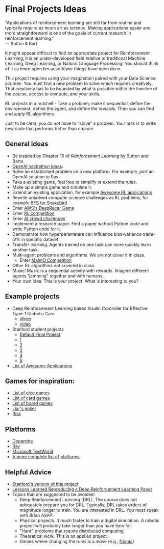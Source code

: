Final Projects Ideas
======

"Applications of reinforcement learning are still far from routine and typically require as much art as science. Making applications easier and more straightforward is one of the goals of current research in reinforcement learning."  
— Sutton & Bart

It might appear difficult to find an appropriate project for Reinforcement Learning, it is an under-developed field relative to traditional Machine Learning, Deep Learning, or Natural Language Processing. You should think of it as more open because fewer things have been done. 

This project requires using your imagination paired with your Data Science acumen. You must find a new problem to solve which requires creatively. That creatively has to be bounded by what is possible within the timeline of the course, access to compute, and your skills.

RL projects in a nutshell - Take a problem, make it sequential, define the environment, define the agent, and define the rewards. Then you can find and apply RL algorithms.

Just to be clear, you do not have to "solve" a problem. Your task is to write new code that performs better than chance.

General ideas
------

- Be inspired by Chapter 16 of _Reinforcement Learning_ by Sutton and Barto.
- [OpenAI hackathon ideas](https://docs.google.com/document/d/1pmqV-dAFSRDVYct9m6smP702f9cUIsPYTyamPLUcQZs/edit#).
- Solve an established problem on a new platform. For example, port an OpenAI solution to Ray.
- Take a existing game, feel free to simplify or extend the rules.
- Make up a simple game and simulate it.  
- Extend an existing application, for example [Awesome RL applications](https://github.com/aikorea/awesome-rl#applications)
- Rewrite unsolved computer science challenges as RL problems, for example [BFS for Snakebird](https://www.snellman.net/blog/archive/2018-07-23-optimizing-breadth-first-search/)
- Enter [AWS's DeepRacer Game](https://aws.amazon.com/deepracer/)
- Enter [RL competition](http://www.rl-competition.org/) 
- Enter [AI crowd challenges](https://www.aicrowd.com/challenges/)
- Implement a research paper. Find a paper without Python code and write Python code for it.
- Demonstrate how hyperparameters can influence bias-variance trade-offs in specific dataset.
- Transfer learning. Agents trained on one task can more quickly learn another task.
- Multi-agent problems and algorithms. We are not cover it in class. 
    + Enter [MalmO Competition](https://www.crowdai.org/challenges/marlo-2018)
- Other RL algorithms not covered in class.
- Music! Music is a sequential activity with rewards. Imagine different agents "jamming" together and with humans.
- Your own idea. This is your project. What is interesting to you?

Example projects
----

- Deep Reinforcement Learning based Insulin Controller for Effective Type-1 Diabetic Care
    - [slides](https://www.slideshare.net/SessionsEvents/liliana-cruz-lopez-deep-reinforcement-learning-based-insulin-controller-for-effective-type1-diabetic-care)
    - [video](https://www.youtube.com/watch?v=tcS3YsK8Wh0&list=PLrbAIdPI69Pj12qdrEJZ-QllyAXGjFjH-&index=9)
- Stanford student projects
    + [Default Final Project](http://web.stanford.edu/class/cs234/default_project/default_project.pdf)
    - [1](https://github.com/bmeyers/VirtualMicrogridSegmentation)
    - [2](https://github.com/jiangts/DS-TC-RL)
    - [3](https://github.com/malbot/cs234)
    - [4](https://github.com/sabavenk/CS-234/tree/master/cs-234-project)
    - [5](http://nategruver.com/projects)
- [List of Awesome Applications](https://github.com/aikorea/awesome-rl#applications)

Games for inspiration:
-----

- [List of dice games](https://en.wikipedia.org/wiki/List_of_dice_games)
- [List of card games](https://en.wikibooks.org/wiki/Card_Games/List)
- [List of board games](https://en.wikipedia.org/wiki/List_of_board_games)
- [Liar's poker](https://en.wikipedia.org/wiki/Liar%27s_poker)
- [Risk](https://en.wikipedia.org/wiki/Risk_(game))

Platforms 
-----

- [Dopamine](https://github.com/google/dopamine/)
- [Ray](https://github.com/ray-project/ray)
- [Microsoft TextWorld](https://www.microsoft.com/en-us/research/project/textworld/)
- [A more complete list of platforms](https://github.com/aikorea/awesome-rl#open-source-reinforcement-learning-platforms)

Helpful Advice
-----

- [Stanford's version of this project](http://web.stanford.edu/class/cs234/project.html)
- [Lessons Learned Reproducing a Deep Reinforcement Learning Paper](http://amid.fish/reproducing-deep-rl)
- Topics that are suggested to be avoided:
    + Deep Reinforcement Learning (DRL). The course does not adequately prepare you for DRL. Typically, DRL takes orders of magnitude longer to train. You are interested in DRL. You must speak with Brian ASAP.
    + Physical projects. It much faster to train a digital simulation. A robotic project will probably take longer than you have time for.
    - "Hard" problems that require distributed computing.
    - Theoretical work. This is an applied project.
    - Games where changing the rules is a move (e.g., [Nomic](https://en.m.wikipedia.org/wiki/Nomic))
